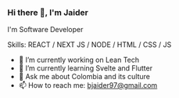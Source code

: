 ### Hi there 👋, I'm Jaider

I'm Software Developer

<!---
![alt text](https://assets-global.website-files.com/5fb54f94c7530ffde5620e2b/5febd16646a171505e60749a_leantech-logo.svg)
-->


Skills: REACT / NEXT JS / NODE / HTML / CSS / JS 


- 🔭 I’m currently working on Lean Tech
- 🌱 I’m currently learning Svelte and Flutter
- 💬 Ask me about Colombia and its culture
- 📫 How to reach me: bjaider97@gmail.com
